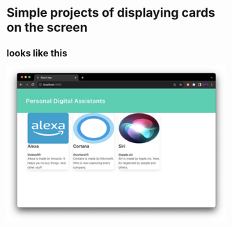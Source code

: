 # Simple projects of displaying cards on the screen

 ## looks like this 

 ![alt text](./Screenshot.jpg)
